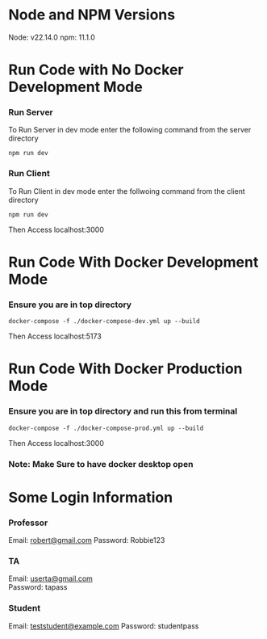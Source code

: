 # Node and NPM Versions
Node: v22.14.0
npm: 11.1.0

# Run Code with No Docker Development Mode
### Run Server
To Run Server in dev mode enter the following command from the server directory
```
npm run dev
```
### Run Client
To Run Client in dev mode enter the follwoing command from the client directory
```
npm run dev
```

Then Access localhost:3000

# Run Code With Docker Development Mode
### Ensure you are in top directory
```
docker-compose -f ./docker-compose-dev.yml up --build
```

Then Access localhost:5173

# Run Code With Docker Production Mode
### Ensure you are in top directory and run this from terminal
```
docker-compose -f ./docker-compose-prod.yml up --build
```

Then Access localhost:3000

### Note: Make Sure to have docker desktop open

# Some Login Information

### Professor
Email:      robert@gmail.com
Password:   Robbie123

### TA
Email:      userta@gmail.com    
Password:   tapass

### Student
Email:      teststudent@example.com
Password:   studentpass